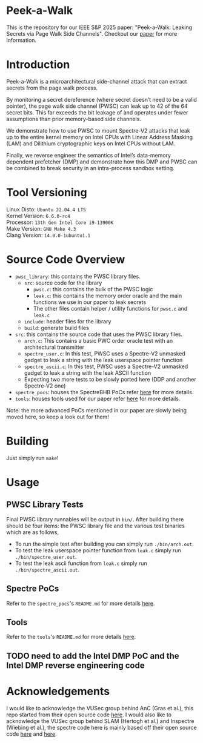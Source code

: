 # Peek-a-Walk 
This is the repository for our IEEE S&P 2025 paper: "Peek-a-Walk: Leaking Secrets via Page Walk Side Channels". Checkout our [paper](https://gofetch.fail/files/peek-a-walk.pdf) for more information.

# Introduction 
Peek-a-Walk is a microarchitectural side-channel attack that can extract secrets from the page walk process. 

By monitoring a secret dereference (where secret doesn’t need to be a valid pointer), the page walk side channel (PWSC) can leak up to 42 of the 64 secret bits. This far exceeds the bit leakage of and operates under fewer assumptions than prior memory-based side channels.

We demonstrate how to use PWSC to mount Spectre-V2 attacks that leak up to the entire kernel memory on Intel CPUs with Linear Address Masking (LAM) and Dilithium cryptographic keys on Intel CPUs without LAM. 

Finally, we reverse engineer the semantics of Intel’s data-memory dependent prefetcher (DMP) and demonstrate how this DMP and PWSC can be combined to break security in an intra-process sandbox setting.

# Tool Versioning
Linux Disto: `Ubuntu 22.04.4 LTS`\
Kernel Version: `6.6.0-rc4`\
Processor: `13th Gen Intel Core i9-13900K`\
Make Version: `GNU Make 4.3`\
Clang Version: `14.0.0-1ubuntu1.1` 

# Source Code Overview 
* `pwsc_library`: this contains the PWSC library files. 
    * `src`: source code for the library
        * `pwsc.c`: this contains the bulk of the PWSC logic 
        * `leak.c`: this contains the memory order oracle and the main functions we use in our paper to leak secrets
        * The other files contain helper / utility functions for `pwsc.c` and `leak.c` 
    * `include`: header files for the library
    * `build`: generate build files 
* `src`: this contains the source code that uses the PWSC library files. 
    * `arch.c`: This contains a basic PWC order oracle test with an architectural transmitter
    * `spectre_user.c`: In this test, PWSC uses a Spectre-V2 unmasked gadget to leak a string with the leak userspace pointer function
    * `spectre_ascii.c`: In this test, PWSC uses a Spectre-V2 unmasked gadget to leak a string with the leak ASCII function
    * Expecting two more tests to be slowly ported here (DDP and another Spectre-V2 one)
* `spectre_pocs`: houses the SpectreBHB PoCs refer [here](spectre_pocs/README.md) for more details. 
* `tools`: houses tools used for our paper refer [here](tools/README.md) for more details. 

Note: the more advanced PoCs mentioned in our paper are slowly being moved here, so keep a look out for them! 

# Building 
Just simply run `make`! 

# Usage 

## PWSC Library Tests
Final PWSC library runnables will be output in `bin/`. After building there should be four items: the PWSC library file and the various test binaries which are as follows,
* To run the simple test after building you can simply run `./bin/arch.out`. 
* To test the leak userspace pointer function from `leak.c` simply run `./bin/spectre_user.out`. 
* To test the leak ascii function from `leak.c` simply run `./bin/spectre_ascii.out`. 

## Spectre PoCs
Refer to the `spectre_pocs`'s `README.md` for more details [here](spectre_pocs/). 

## Tools
Refer to the `tools`'s `README.md` for more details [here](tools/). 

## TODO need to add the Intel DMP PoC and the Intel DMP reverse engineering code

# Acknowledgements 
I would like to acknowledge the VUSec group behind AnC (Gras et al.), this repo started from their open source code [here](https://github.com/vusec/revanc). I would also like to acknowledge the VUSec group behind SLAM (Hertogh et al.) and Inspectre (Wiebing et al.), the spectre code here is mainly based off their open source code [here](https://github.com/vusec/slam) and [here](https://github.com/vusec/inspectre-gadget). 
